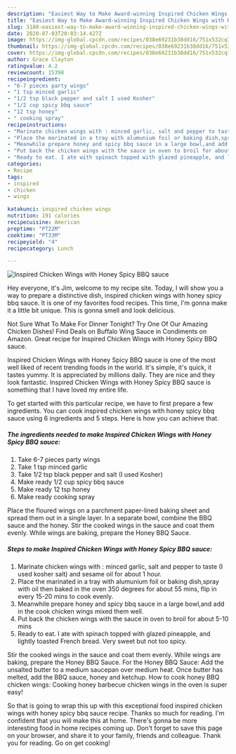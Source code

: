 ```yaml
---
description: "Easiest Way to Make Award-winning Inspired Chicken Wings with Honey Spicy BBQ sauce"
title: "Easiest Way to Make Award-winning Inspired Chicken Wings with Honey Spicy BBQ sauce"
slug: 3180-easiest-way-to-make-award-winning-inspired-chicken-wings-with-honey-spicy-bbq-sauce
date: 2020-07-03T20:03:14.427Z
image: https://img-global.cpcdn.com/recipes/038e69231b38dd16/751x532cq70/inspired-chicken-wings-with-honey-spicy-bbq-sauce-recipe-main-photo.jpg
thumbnail: https://img-global.cpcdn.com/recipes/038e69231b38dd16/751x532cq70/inspired-chicken-wings-with-honey-spicy-bbq-sauce-recipe-main-photo.jpg
cover: https://img-global.cpcdn.com/recipes/038e69231b38dd16/751x532cq70/inspired-chicken-wings-with-honey-spicy-bbq-sauce-recipe-main-photo.jpg
author: Grace Clayton
ratingvalue: 4.2
reviewcount: 15398
recipeingredient:
- "6-7 pieces party wings"
- "1 tsp minced garlic"
- "1/2 tsp black pepper and salt I used Kosher"
- "1/2 cup spicy bbq sauce"
- "12 tsp honey"
- " cooking spray"
recipeinstructions:
- "Marinate chicken wings with : minced garlic, salt and pepper to taste (I used kosher salt) and sesame oil for about 1 hour."
- "Place the marinated in a tray with alumunium foil or baking dish,spray with oil then baked in the oven 350 degrees for about 55 mins, flip in every 15-20 mins to cook evenly."
- "Meanwhile prepare honey and spicy bbq sauce in a large bowl,and add in the cook chicken wings mixed them well."
- "Put back the chicken wings with the sauce in oven to broil for about 5-10 mins"
- "Ready to eat. I ate with spinach topped with glazed pineapple, and lightly toasted French bread. Very sweet but not too spicy."
categories:
- Recipe
tags:
- inspired
- chicken
- wings

katakunci: inspired chicken wings 
nutrition: 191 calories
recipecuisine: American
preptime: "PT22M"
cooktime: "PT33M"
recipeyield: "4"
recipecategory: Lunch

---
```



![Inspired Chicken Wings with Honey Spicy BBQ sauce](https://img-global.cpcdn.com/recipes/038e69231b38dd16/751x532cq70/inspired-chicken-wings-with-honey-spicy-bbq-sauce-recipe-main-photo.jpg)

Hey everyone, it's Jim, welcome to my recipe site. Today, I will show you a way to prepare a distinctive dish, inspired chicken wings with honey spicy bbq sauce. It is one of my favorites food recipes. This time, I'm gonna make it a little bit unique. This is gonna smell and look delicious.

Not Sure What To Make For Dinner Tonight? Try One Of Our Amazing Chicken Dishes! Find Deals on Buffalo Wing Sauce in Condiments on Amazon. Great recipe for Inspired Chicken Wings with Honey Spicy BBQ sauce.

Inspired Chicken Wings with Honey Spicy BBQ sauce is one of the most well liked of recent trending foods in the world. It's simple, it's quick, it tastes yummy. It is appreciated by millions daily. They are nice and they look fantastic. Inspired Chicken Wings with Honey Spicy BBQ sauce is something that I have loved my entire life.


To get started with this particular recipe, we have to first prepare a few ingredients. You can cook inspired chicken wings with honey spicy bbq sauce using 6 ingredients and 5 steps. Here is how you can achieve that.

<!--inarticleads1-->

##### The ingredients needed to make Inspired Chicken Wings with Honey Spicy BBQ sauce:

1. Take 6-7 pieces party wings
1. Take 1 tsp minced garlic
1. Take 1/2 tsp black pepper and salt (I used Kosher)
1. Make ready 1/2 cup spicy bbq sauce
1. Make ready 12 tsp honey
1. Make ready  cooking spray


Place the floured wings on a parchment paper-lined baking sheet and spread them out in a single layer. In a separate bowl, combine the BBQ sauce and the honey. Stir the cooked wings in the sauce and coat them evenly. While wings are baking, prepare the Honey BBQ Sauce. 

<!--inarticleads2-->

##### Steps to make Inspired Chicken Wings with Honey Spicy BBQ sauce:

1. Marinate chicken wings with : minced garlic, salt and pepper to taste (I used kosher salt) and sesame oil for about 1 hour.
1. Place the marinated in a tray with alumunium foil or baking dish,spray with oil then baked in the oven 350 degrees for about 55 mins, flip in every 15-20 mins to cook evenly.
1. Meanwhile prepare honey and spicy bbq sauce in a large bowl,and add in the cook chicken wings mixed them well.
1. Put back the chicken wings with the sauce in oven to broil for about 5-10 mins
1. Ready to eat. I ate with spinach topped with glazed pineapple, and lightly toasted French bread. Very sweet but not too spicy.


Stir the cooked wings in the sauce and coat them evenly. While wings are baking, prepare the Honey BBQ Sauce. For the Honey BBQ Sauce: Add the unsalted butter to a medium saucepan over medium heat. Once butter has melted, add the BBQ sauce, honey and ketchup. How to cook honey BBQ chicken wings: Cooking honey barbecue chicken wings in the oven is super easy! 

So that is going to wrap this up with this exceptional food inspired chicken wings with honey spicy bbq sauce recipe. Thanks so much for reading. I'm confident that you will make this at home. There's gonna be more interesting food in home recipes coming up. Don't forget to save this page on your browser, and share it to your family, friends and colleague. Thank you for reading. Go on get cooking!
